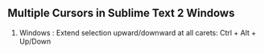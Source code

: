 ## Multiple Cursors in Sublime Text 2 Windows
1. Windows : Extend selection upward/downward at all carets: Ctrl + Alt + Up/Down